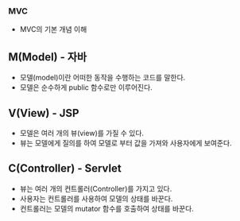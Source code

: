 ### MVC
- MVC의 기본 개념 이해
## M(Model) - 자바
- 모델(model)이란 어떠한 동작을 수행하는 코드를 말한다.
- 모델은 순수하게 public 함수로만 이루어진다.
## V(View) - JSP
- 모델은 여러 개의 뷰(view)를 가질 수 있다.
- 뷰는 모델에게 질의를 하여 모델로 부터 값을 가져와 사용자에게 보여준다.
## C(Controller) - Servlet
- 뷰는 여러 개의 컨트롤러(Controller)를 가지고 있다.
- 사용자는 컨트롤러를 사용하여 모델의 상태를 바꾼다.
- 컨트롤러는 모델의 mutator 함수를 호출하여 상태를 바꾼다.
